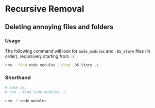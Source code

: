 # Recursive Removal
## Deleting annoying files and folders

### Usage

The following command will look for `node_modules` and `.DS_Store` files (in order), recursively starting from `./` 

```bash
rrm --find node_modules --find .DS_Store ./
```

### Shorthand

```bash
# Same as:
# rrm --find node_modules ./

rrm -f node_modules
```